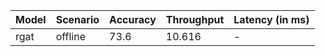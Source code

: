 | Model   | Scenario   |   Accuracy |   Throughput | Latency (in ms)   |
|---------|------------|------------|--------------|-------------------|
| rgat    | offline    |       73.6 |       10.616 | -                 |